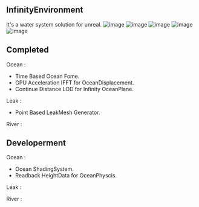 ## InfinityEnvironment
It's a water system solution for unreal.
![image](https://user-images.githubusercontent.com/12471727/170741032-2a7492cd-2d32-4970-ab2e-ab6b8b440f16.png)
![image](https://user-images.githubusercontent.com/12471727/170741188-ad964058-c863-4ece-bcc6-7d618963c8c7.png)
![image](https://user-images.githubusercontent.com/12471727/170741253-db5b6c8d-c6ad-4fe9-a359-bc179e4ba527.png)
![image](https://user-images.githubusercontent.com/12471727/170742026-4222730f-86bc-442a-9bd8-50dfad694a6e.png)
![image](https://user-images.githubusercontent.com/12471727/170742160-67f4a8e5-0d1c-482a-8e9e-f1fb7cdb4b7a.png)



## Completed 
Ocean : 
* Time Based Ocean Fome.
* GPU Acceleration IFFT for OceanDisplacement.
* Continue Distance LOD for Infinity OceanPlane.
    
Leak : 
* Point Based LeakMesh Generator.

River : 


## Developerment
Ocean : 
* Ocean ShadingSystem.
* Readback HeightData for OceanPhyscis.
    
Leak : 

River : 
